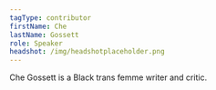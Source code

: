 ```yaml
---
tagType: contributor
firstName: Che
lastName: Gossett
role: Speaker
headshot: /img/headshotplaceholder.png
---
```

Che Gossett is a Black trans femme writer and critic.
